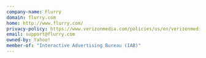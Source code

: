 ```yaml
---
company-name: Flurry
domain: flurry.com
home: http://www.flurry.com/
privacy-policy: https://www.verizonmedia.com/policies/us/en/verizonmedia/privacy/index.html
email: support@flurry.com
owned-by: Yahoo!
member-of: "Interactive Advertising Bureau (IAB)"
---
```



